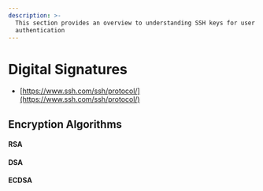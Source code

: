 ```yaml
---
description: >-
  This section provides an overview to understanding SSH keys for user
  authentication
---
```


# Digital Signatures

* [https://www.ssh.com/ssh/protocol/](https://www.ssh.com/ssh/protocol/)

## Encryption Algorithms

#### RSA

#### DSA

#### ECDSA





